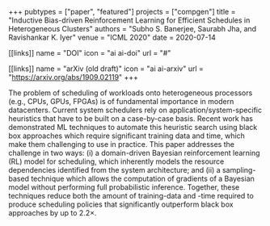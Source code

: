 +++
pubtypes = ["paper", "featured"]
projects = ["compgen"]
title = "Inductive Bias-driven Reinforcement Learning for Efficient Schedules in Heterogeneous Clusters"
authors = "Subho S. Banerjee, Saurabh Jha, and Ravishankar K. Iyer"
venue = "ICML 2020"
date = 2020-07-14

[[links]]
  name = "DOI"
  icon = "ai ai-doi"
  url = "#"

[[links]]
  name = "arXiv (old draft)"
  icon = "ai ai-arxiv"
  url = "https://arxiv.org/abs/1909.02119"
+++

The problem of scheduling of workloads onto heterogeneous processors (e.g., CPUs, GPUs, FPGAs) is of
fundamental importance in modern datacenters.  Current system schedulers rely on
application/system-specific heuristics that have to be built on a case-by-case basis.  Recent work
has demonstrated ML techniques to automate this heuristic search using black box approaches which
require significant training data and time, which make them challenging to use in practice.  This
paper addresses the challenge in two ways: (i) a domain-driven Bayesian reinforcement learning (RL)
model for scheduling, which inherently models the resource dependencies identified from the system
architecture; and (ii) a sampling-based technique which allows the computation of gradients of a
Bayesian model without performing full probabilistic inference.  Together, these techniques reduce
both the amount of training-data and -time required to produce scheduling policies that
significantly outperform black box approaches by up to 2.2×.
